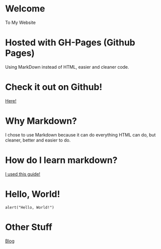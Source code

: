 # Welcome
To My Website
# Hosted with GH-Pages (Github Pages)
Using MarkDown instead of HTML, easier and cleaner code.
# Check it out on Github!
[Here!](https://github.com/JaydenDev/jaydendev.github.io)
# Why Markdown?
I chose to use Markdown because it can do everything HTML can do, but cleaner, better and easier to do.
# How do I learn markdown?
[I used this guide!](https://www.markdownguide.org/basic-syntax/)
# Hello, World!
```
alert("Hello, World!")
```
# Other Stuff
[Blog](/blog)
